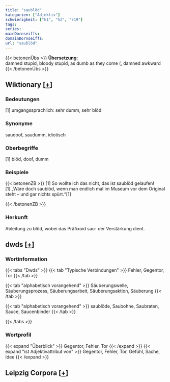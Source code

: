 ```yaml
---
title: "saublöd"
kategorien: ["Adjektiv"]
schwierigkeit: ["k1", "h2", "r19"]
tags:
series:
mainDornseiffs:
domainDornseiffs:
url: "saublöd"
---
```


{{< betonenÜbs >}}
**Übersetzung:**  
damned stupid, bloody stupid, as dumb as they come (, damned awkward  
{{< /betonenÜbs >}}

## Wiktionary [[+](https://de.wiktionary.org/wiki/saublöd)]

### Bedeutungen
[1] umgangssprachlich: sehr dumm, sehr blöd  

### Synonyme
saudoof, saudumm, idiotisch  

### Oberbegriffe
[1] blöd, doof, dumm  

### Beispiele
{{< betonenZB >}}
[1] So wollte ich das nicht, das ist saublöd gelaufen!  
[1] „Wäre doch saublöd, wenn man endlich mal im Museum vor dem Original steht – und gar nichts spürt.“[1]  

{{< /betonenZB >}}
### Herkunft
Ableitung zu  blöd, wobei das Präfixoid sau- der Verstärkung dient.  



## dwds [[+](https://www.dwds.de/wb/saublöd)]

### Wortinformation
{{< tabs "Dwds" >}}
{{< tab "Typische Verbindungen" >}}
Fehler, Gegentor, Tor
{{< /tab >}}

{{< tab "alphabetisch vorangehend" >}}
Säuberungswelle, Säuberungsprozess, Säuberungsarbeit, Säuberungsaktion, Säuberung
{{< /tab >}}

{{< tab "alphabetisch vorangehend" >}}
saublöde, Saubohne, Saubraten, Sauce, Saucenbinder
{{< /tab >}}

{{< /tabs >}}

### Wortprofil
{{< expand "Überblick" >}} Gegentor, Fehler, Tor {{< /expand >}}
{{< expand "ist Adjektivattribut von" >}} Gegentor, Fehler, Tor, Gefühl, Sache, Idee {{< /expand >}}

## Leipzig Corpora [[+](https://corpora.uni-leipzig.de/en/res?word=saublöd&corpusId=deu_newscrawl-public_2018)]

